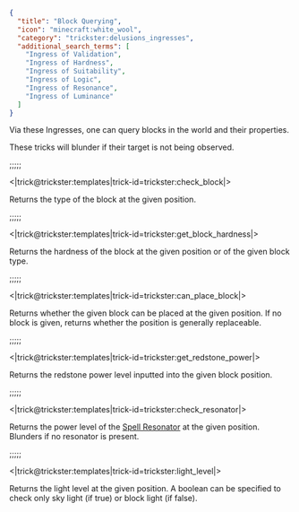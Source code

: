 ```json
{
  "title": "Block Querying",
  "icon": "minecraft:white_wool",
  "category": "trickster:delusions_ingresses",
  "additional_search_terms": [
    "Ingress of Validation",
    "Ingress of Hardness",
    "Ingress of Suitability",
    "Ingress of Logic",
    "Ingress of Resonance",
    "Ingress of Luminance"
  ]
}
```

Via these Ingresses, one can query blocks in the world and their properties.


These tricks will blunder if their target is not being observed.

;;;;;

<|trick@trickster:templates|trick-id=trickster:check_block|>

Returns the type of the block at the given position.

;;;;;

<|trick@trickster:templates|trick-id=trickster:get_block_hardness|>

Returns the hardness of the block at the given position or of the given block type.

;;;;;

<|trick@trickster:templates|trick-id=trickster:can_place_block|>

Returns whether the given block can be placed at the given position. If no block is given, returns whether the position is generally replaceable.

;;;;;

<|trick@trickster:templates|trick-id=trickster:get_redstone_power|>

Returns the redstone power level inputted into the given block position.

;;;;;

<|trick@trickster:templates|trick-id=trickster:check_resonator|>

Returns the power level of the [Spell Resonator](^trickster:items/spell_resonator) at the given position.
Blunders if no resonator is present.

;;;;;

<|trick@trickster:templates|trick-id=trickster:light_level|>

Returns the light level at the given position. 
A boolean can be specified to check only sky light (if true) or block light (if false).
